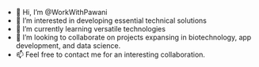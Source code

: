 - 👋 Hi, I’m @WorkWithPawani
- 👀 I’m interested in developing essential technical solutions
- 🌱 I’m currently learning versatile technologies
- 💞️ I’m looking to collaborate on projects expansing in biotechnology, app development, and data science.
- 📫 Feel free to contact me for an interesting collaboration.

<!---
WorkWithPawani/WorkWithPawani is a ✨ special ✨ repository because its `README.md` (this file) appears on your GitHub profile.
You can click the Preview link to take a look at your changes.
--->

